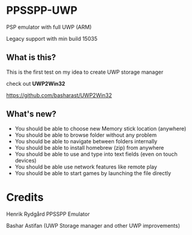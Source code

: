 # PPSSPP-UWP
PSP emulator with full UWP (ARM)

Legacy support with min build 15035


## What is this?

This is the first test on my idea to create UWP storage manager

check out **UWP2Win32**

https://github.com/basharast/UWP2Win32


## What's new?

- You should be able to choose new Memory stick location (anywhere)
- You should be able to browse folder without any problem
- You should be able to navigate between folders internally
- You should be able to install homebrew (zip) from anywhere
- You should be able to use and type into text fields (even on touch devices)
- You should be able use network features like remote play
- You should be able to start games by launching the file directly


# Credits

Henrik Rydgård PPSSPP Emulator

Bashar Astifan (UWP Storage manager and other UWP improvements)
